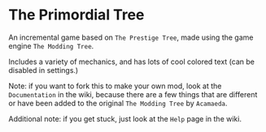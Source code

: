 # The Primordial Tree

An incremental game based on `The Prestige Tree`, made using the game engine `The Modding Tree`.

Includes a variety of mechanics, and has lots of cool colored text (can be disabled in settings.)

Note: if you want to fork this to make your own mod, look at the `Documentation` in the wiki, because there are a few things that are different or have been added to the original `The Modding Tree` by `Acamaeda`.

Additional note: if you get stuck, just look at the `Help` page in the wiki.
